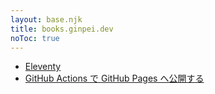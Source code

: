 ```yaml
---
layout: base.njk
title: books.ginpei.dev
noToc: true
---
```


- [Eleventy](./eleventy/)
- [GitHub Actions で GitHub Pages へ公開する](./github-actions-publish-pages/)
